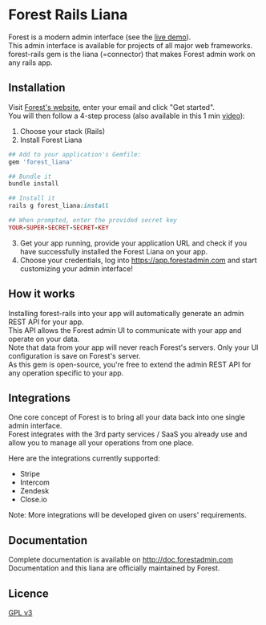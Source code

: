 # Forest Rails Liana

Forest is a modern admin interface (see the [live demo](https://app.forestadmin.com/login?livedemo)).   
This admin interface is available for projects of all major web frameworks.  
forest-rails gem is the liana (=connector) that makes Forest admin work on any rails app.

## Installation

Visit [Forest's website](http://www.forestadmin.com), enter your email and click "Get started".  
You will then follow a 4-step process (also available in this 1 min [video](https://www.youtube.com/watch?v=CaGBAV1T944)):

1. Choose your stack (Rails)
2. Install Forest Liana
  ```ruby
  ## Add to your application's Gemfile:
  gem 'forest_liana'

  ## Bundle it
  bundle install

  ## Install it
  rails g forest_liana:install

  ## When prompted, enter the provided secret key
  YOUR-SUPER-SECRET-SECRET-KEY
  ```
3. Get your app running, provide your application URL and check if you have successfully installed the Forest Liana on your app.  
4. Choose your credentials, log into https://app.forestadmin.com and start customizing your admin interface!

## How it works

Installing forest-rails into your app will automatically generate an admin REST API for your app.  
This API allows the Forest admin UI to communicate with your app and operate on your data.  
Note that data from your app will never reach Forest's servers. Only your UI configuration is save on Forest's server.  
As this gem is open-source, you're free to extend the admin REST API for any operation specific to your app.  

## Integrations

One core concept of Forest is to bring all your data back into one single admin interface.  
Forest integrates with the 3rd party services / SaaS you already use and allow you to manage all your operations from one place.

Here are the integrations currently supported:
* Stripe
* Intercom
* Zendesk
* Close.io

Note: More integrations will be developed given on users' requirements.

## Documentation

Complete documentation is available on http://doc.forestadmin.com   
Documentation and this liana are officially maintained by Forest.

## Licence

[GPL v3](https://github.com/ForestAdmin/forest-rails/blob/master/LICENSE)
